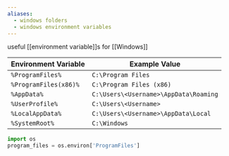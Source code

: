 ```yaml
---
aliases:
  - windows folders
  - windows environment variables
---
```


useful [[environment variable]]s for [[Windows]]

| Environment Variable  | Example Value                         |
| --------------------- | ------------------------------------- |
| `%ProgramFiles%`      | `C:\Program Files`                    |
| `%ProgramFiles(x86)%` | `C:\Program Files (x86)`              |
| `%AppData%`           | `C:\Users\<Username>\AppData\Roaming` |
| `%UserProfile%`       | `C:\Users\<Username>`                 |
| `%LocalAppData%`      | `C:\Users\<Username>\AppData\Local`   |
| `%SystemRoot%`        | `C:\Windows`                          |

```python
import os
program_files = os.environ['ProgramFiles']
```
